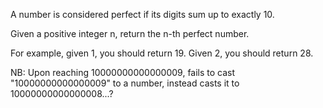 A number is considered perfect if its digits sum up to exactly 10.

Given a positive integer n, return the n-th perfect number.

For example, given 1, you should return 19. Given 2, you should return 28.

NB:
Upon reaching 10000000000000009, fails to cast "10000000000000009" to a number, instead casts it to 10000000000000008...?